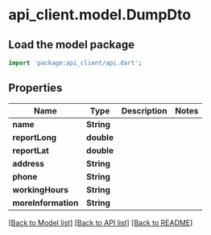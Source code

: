 # api_client.model.DumpDto

## Load the model package
```dart
import 'package:api_client/api.dart';
```

## Properties
Name | Type | Description | Notes
------------ | ------------- | ------------- | -------------
**name** | **String** |  | 
**reportLong** | **double** |  | 
**reportLat** | **double** |  | 
**address** | **String** |  | 
**phone** | **String** |  | 
**workingHours** | **String** |  | 
**moreInformation** | **String** |  | 

[[Back to Model list]](../README.md#documentation-for-models) [[Back to API list]](../README.md#documentation-for-api-endpoints) [[Back to README]](../README.md)


